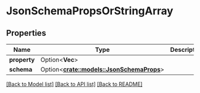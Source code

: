 # JsonSchemaPropsOrStringArray

## Properties

Name | Type | Description | Notes
------------ | ------------- | ------------- | -------------
**property** | Option<**Vec<String>**> |  | [optional]
**schema** | Option<[**crate::models::JsonSchemaProps**](JSONSchemaProps.md)> |  | [optional]

[[Back to Model list]](../README.md#documentation-for-models) [[Back to API list]](../README.md#documentation-for-api-endpoints) [[Back to README]](../README.md)


